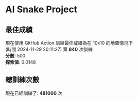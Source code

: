 
# AI Snake Project

## **最佳成績**












現在使用 GitHub Action 訓練最佳成績為在 10x10 的地圖情況下  
(時間 2024-11-29 20:11:27) 第 **840** 次訓練  
**分數**: 500  
**探索值**: 0.0148

























## 總訓練次數
現在已經訓練了: **481000** 次
